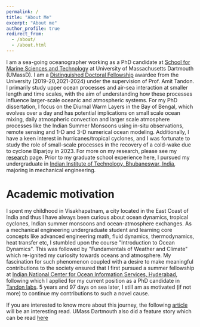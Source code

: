 ```yaml
---
permalink: /
title: "About Me"
excerpt: "About me"
author_profile: true
redirect_from: 
  - /about/
  - /about.html
---
```

I am a sea-going oceanographer working as a PhD candidate at [School for Marine Sciences and Technology](https://www.umassd.edu/smast/) at University of Massachusetts Dartmouth (UMassD). I am a [Distinguished Doctoral Fellowship](https://www.umassd.edu/graduate/fellowships--funding/distinguished-doctoral-fellowships/) awardee from the University (2019-20,2021-2024) under the supervision of Prof. Amit Tandon. I primarily study upper ocean processes and air-sea interaction at smaller length and time scales, with the aim of understanding how these processes influence larger-scale oceanic and atmospheric systems. For my PhD dissertation, I focus on the Diurnal Warm Layers in the Bay of Bengal, which evolves over a day and has potential implications on small scale ocean mixing, daily atmospheric convection and larger scale atmosphere processes like the Indian Summer Monsoons using in-situ observations, remote sensing and 1-D and 3-D numerical ocean modeling. Additionally, I have a keen interest in hurricanes/tropical cyclones, and I was fortunate to study the role of small-scale processes in the recovery of a cold-wake due to cyclone Biparjoy in 2023. For more on my research, please see my [research](https://kerhalkarsid.github.io/research/) page. Prior to my graduate school experience here, I pursued my undergraduate in [Indian Institute of Technology, Bhubaneswar, India](www.iitbbs.ac.in), majoring in mechanical engineering.

Academic motivation
======
I spent my childhood in Visakhapatnam, a city located in the East Coast of India and thus I have always been curious about ocean dynamics, tropical cyclones, Indian summer monsoons and ocean-atmosphere exchanges. As a mechanical engineering undergraduate student and learning core concepts like advanced engineering math, fluid dynamics, thermodynamics, heat transfer etc, I stumbled upon the course "Introduction to Ocean Dynamics". This was followed by "Fundamentals of Weather and Climate" which re-ignited my curiosity towards oceans and atmosphere. My fascination for such phenomenon coupled with a desire to make meaningful contributions to the society ensured that I first pursued a summer fellowship at [Indian National Center for Ocean Information Services, Hyderabad](https://incois.gov.in/), following which I applied for my current position as a PhD candidate in [Tandon labs](https://tandonlab.sites.umassd.edu/). 5 years and 97 days on sea later, I still am as motivated (if not more) to continue my contributions to such a novel cause.

If you are interested to know more about this journey, the following [article](https://gss.umassd.edu/2020/11/04/student-spotlight-siddhant-kerhalkar/) will be an interesting read. UMass Dartmouth also did a feature story which can be read [here](https://www.umassd.edu/feature-stories/2023/siddhant-kerhalkar.html)
